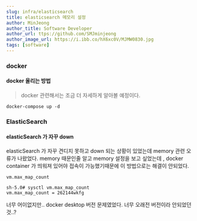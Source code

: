 ```yaml
---
slug: infra/elasticsearch
title: elasticsearch 메모리 설정
author: MinJeong
author_title: Software Developer
author_url: ttps://github.com/SMJminjeong
author_image_url: https://i.ibb.co/hX6xc0V/MJMW0830.jpg
tags: [software]
---
```

### docker

#### docker 올리는 방법
> docker 관련해서는 조금 더 자세하게 알아볼 예정이다.
```shell
docker-compose up -d
```

### ElasticSearch

#### elasticSearch 가 자꾸 down
elasticSearch 가 자꾸 견디지 못하고 down 되는 상황이 있었는데 memory 관련 오류가 나왔었다. 
memory 때문인줄 알고 memory 설정을 보고 싶었는데 , docker container 가 띄워져 있어야 접속이 가능했기때문에 이 방법으로는 해결이 안되었다.


```shell
vm.max_map_count
```

```shell
sh-5.0# sysctl vm.max_map_count
vm.max_map_count = 262144wkfg
```

너무 어이없지만.. docker desktop 버전 문제였었다. 너무 오래전 버전이라 안되었던 것..? 
